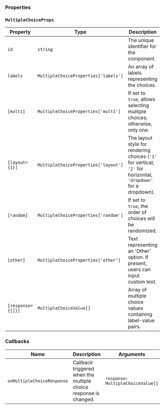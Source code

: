 ### Properties

### `MultipleChoiceProps`

| Property          | Type                                 | Description                                                                                                     |
| ----------------- | ------------------------------------ | --------------------------------------------------------------------------------------------------------------- |
| `id`              | `string`                             | The unique identifier for the component.                                                                        |
| `labels`          | `MultipleChoiceProperties['labels']` | An array of labels representing the choices.                                                                    |
| `[multi]`         | `MultipleChoiceProperties['multi']`  | If set to `true`, allows selecting multiple choices; otherwise, only one.                                       |
| `[layout={1}]`    | `MultipleChoiceProperties['layout']` | The layout style for rendering choices (`'1'` for vertical, `'2'` for horizontal, `'dropdown'` for a dropdown). |
| `[random]`        | `MultipleChoiceProperties['random']` | If set to `true`, the order of choices will be randomized.                                                      |
| `[other]`         | `MultipleChoiceProperties['other']`  | Text representing an 'Other' option. If present, users can input custom text.                                   |
| `[response={[]}]` | `MultipleChoiceValue[]`              | Array of multiple choice values containing label-value pairs.                                                   |

### Callbacks

| Name                       | Description                                                      | Arguments                         |
| -------------------------- | ---------------------------------------------------------------- | --------------------------------- |
| `onMultipleChoiceResponse` | Callback triggered when the multiple choice response is changed. | `response: MultipleChoiceValue[]` |

